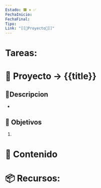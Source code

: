 ```yaml
---
Estado: 🟧 ⏸ ✅
FechaInicio: 
FechaFinal: 
Tipo: 
Link: "[[💼Proyecto💼]]"
---
```

# Tareas:



# 🚀 Proyecto -> {{title}}
## 🧾Descripcion
- 

## 🎯 Objetivos
1. 
# 📂 Contenido



# 📦 Recursos:
